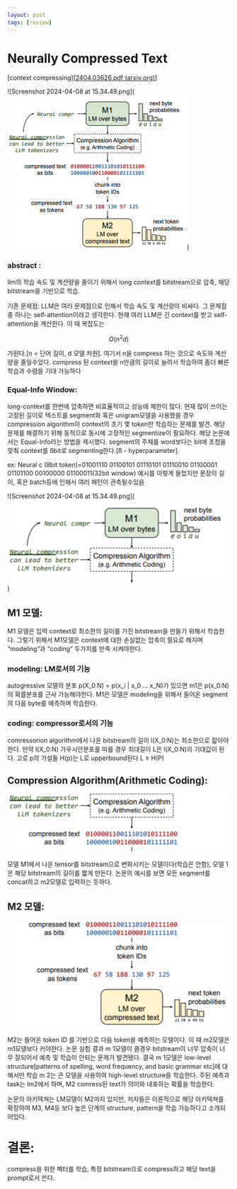 ```yaml
---
layout: post
tags: [review]
---
```


# Neurally Compressed Text

[context compressing][[2404.03626.pdf (arxiv.org)](https://arxiv.org/pdf/2404.03626.pdf)]

![Screenshot 2024-04-08 at 15.34.49.png](![theme logo](https://github.com/new-Sunset-shimmer/new-Sunset-shimmer.github.io/blob/master/_posts/Neurally%20Compressed%20Text%2050202ca3d5584beb8700dcc1f7f72729/Screenshot_2024-04-08_at_15.34.49.png))

### **abstract** :

llm의 학습 속도 및 계산량을 줄이기 위해서 long context를 bitstream으로 압축, 해당 bitstream을 기반으로 학습. 

기존 문제점: LLM은 여러 문제점으로 인해서 학습 속도 및 계산량이 비싸다. 그 문제점중 하나는 self-attention이라고 생각한다. 현재 여러 LLM은 긴 context를 받고 self-attention을 계산한다. 이 때 복잡도는

$$
O(n^2d)
$$

가된다.[n = 단어 길이, d 모델 차원]. 여기서 n을 compress 하는 것으로 속도와 계산량을 줄일수있다. compress 된 context을 n만큼의 길이로 늘려서 학습하여 좀더 빠른 학습과 수렴을 기대 가능하다

### Equal-Info Window:

long-context를 한번에 압축하면 비효율적이고 성능에 제한이 많다. 현재 많이 쓰이는 고정된 길이로 텍스트를 segment화 혹은 unigram모델을 사용했을 경우 compression algorithm이 context의 초기 몇 token만 학습하는 문제를 발견. 해당 문제를 해결하기 위해 동적으로 동시에 고정적인 segmentize이 필요하다. 해당 논문에서는 Equal-Info라는 방법을 제시했다. segment의 주체를 word보다는 bit에 초첨을 맞춰 context를 ßbit로 segmenting한다.[ß - hyperparameter]. 

ex: Neural c (8bit token)=01001110 01100101 01110101 01110010 01100001 01101100 00100000 01100011(32bit window) 예시를 이렇게 들었지만 문장의 길이, 혹은 batch등에 인해서 여러 패턴이 관측될수있음

![Screenshot 2024-04-08 at 15.34.49.png](![theme logo](Neurally%20Compressed%20Text%2050202ca3d5584beb8700dcc1f7f72729/d66c7666-7d1a-4e12-b347-7259755f1b57.png))

## **M1 모델:**

M1 모델은 입력 context로 최소한의 길이를 가진 bitstream을 만들기 위해서 학습한다. 그렇기 위해서 M1모델은 context에 대한 손실없는 압축이 필요로 해지며 “modeling”과 “coding” 두가지를 만족 시켜야한다.

### modeling: LM로서의 기능

autogressive 모델의 분포 p(X_0:N) = p(x_i | x_0 … x_N)가 있으면 m1은 p(x_0:N)의 확률분포를 근사 가능해야한다. M1은 모델은 modeling을 위해서 들어온 segment의 다음 byte를 예측하며 학습한다.

### coding: compressor로서의 기능

comressorion algorithm에서 나온 bitstream의 길이 l(X_0:N)는 최소한으로 잛아야한다. 만약 l(X_0:N) 가우시안분포를 따를 경우 최대길이 L은 l(X_0:N)의 기대값이 된다. 고로 p의 가설들 H(p)는 L로 upperbound된다 L ≥ H(P)

## Compression Algorithm(Arithmetic Coding):

![Screenshot 2024-04-08 at 15.34.49.png](Neurally%20Compressed%20Text%2050202ca3d5584beb8700dcc1f7f72729/17d09dd5-06e1-459d-94bb-d61e8eab0421.png)

모델 M1에서 나온 tensor를 bitstream으로 변화시키는 모델이다(학습은 안함), 모델 1은 해당 bitstream의 길이를 짧게 만든다. 논문의 예시를 보면 모든 segment를 concat하고 m2모델로 입력하는 듯하다.

## M2 모델:

 

![Screenshot 2024-04-08 at 15.34.49.png](Neurally%20Compressed%20Text%2050202ca3d5584beb8700dcc1f7f72729/b51d3254-373b-4fa5-9be9-7dba841e89a6.png)

M2는 들어온 token ID 를 기반으로 다음 token을 예측하는 모델이다. 이 때 m2모델은 m1모델보다 커야한다. 논문 실험 결과 m 1모델이 클경우 bitstream이 너무 압축이 너무 잘되어서 예측 및 학습이 안되는 문제가 발견됐다. 결국 m 1모델은 low-level structure[patterns of spelling, word frequency, and basic grammar etc]에 대해서만 학습  m 2는 큰 모델을 사용하여 high-level structure을 학습한다. 주된 예측과 task는 lm2에서 하며, M2 comress된  text가 의미와 내포하는 확률을 학습한다.

논문의 아키텍쳐는 LM모델이 M2까지 있지만, 저자들은 이론적으로 해당 아키텍쳐를 확장하여 M3, M4등 보다 높은 단계의 structure, pattern을 학습 가능하다고 소개되어있다.

# 결론:

compress을 위한 벡터를 학습, 특정 bitstream으로 compress하고 해당 text을 prompt로서 쓴다.
